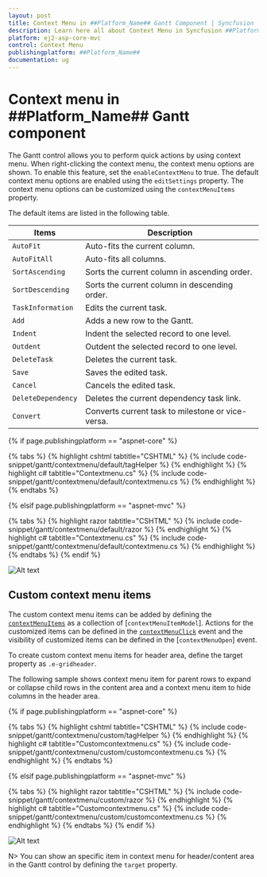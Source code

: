 ```yaml
---
layout: post
title: Context Menu in ##Platform_Name## Gantt Component | Syncfusion
description: Learn here all about Context Menu in Syncfusion ##Platform_Name## Gantt component of Syncfusion Essential JS 2 and more.
platform: ej2-asp-core-mvc
control: Context Menu
publishingplatform: ##Platform_Name##
documentation: ug
---
```



# Context menu in ##Platform_Name## Gantt component

The Gantt control allows you to perform quick actions by using context menu. When right-clicking the context menu, the context menu options are shown. To enable this feature, set the `enableContextMenu` to true. The default context menu options are enabled using the `editSettings` property. The context menu options can be customized using the `contextMenuItems` property.

The default items are listed in the following table.

|Items| Description|
|----|----|
|`AutoFit`|  Auto-fits the current column.|
|`AutoFitAll` | Auto-fits all columns.|
|`SortAscending` | Sorts the current column in ascending order.|
|`SortDescending` | Sorts the current column in descending order.|
|`TaskInformation`|  Edits the current task.|
|`Add` | Adds a new row to the Gantt.|
|`Indent` | Indent the selected record to one level.|
|`Outdent` | Outdent the selected record to one level.|
|`DeleteTask` | Deletes the current task.|
|`Save` | Saves the edited task.|
|`Cancel` | Cancels the edited task.|
|`DeleteDependency` | Deletes the current dependency task link.|
|`Convert` | Converts current task to milestone or vice-versa.|

{% if page.publishingplatform == "aspnet-core" %}

{% tabs %}
{% highlight cshtml tabtitle="CSHTML" %}
{% include code-snippet/gantt/contextmenu/default/tagHelper %}
{% endhighlight %}
{% highlight c# tabtitle="Contextmenu.cs" %}
{% include code-snippet/gantt/contextmenu/default/contextmenu.cs %}
{% endhighlight %}
{% endtabs %}

{% elsif page.publishingplatform == "aspnet-mvc" %}

{% tabs %}
{% highlight razor tabtitle="CSHTML" %}
{% include code-snippet/gantt/contextmenu/default/razor %}
{% endhighlight %}
{% highlight c# tabtitle="Contextmenu.cs" %}
{% include code-snippet/gantt/contextmenu/default/contextmenu.cs %}
{% endhighlight %}
{% endtabs %}
{% endif %}



![Alt text](images/contextmenu.PNG)

## Custom context menu items

The custom context menu items can be added by defining the [`contextMenuItems`](https://help.syncfusion.com/cr/aspnetcore-js2/Syncfusion.EJ2.Gantt.Gantt.html#Syncfusion_EJ2_Gantt_Gantt_ContextMenuItems) as a collection of [`contextMenuItemModel`]. Actions for the customized items can be defined in the [`contextMenuClick`](https://help.syncfusion.com/cr/aspnetcore-js2/Syncfusion.EJ2.Gantt.Gantt.html#Syncfusion_EJ2_Gantt_Gantt_ContextMenuClick) event and the visibility of customized items can be defined in the [`contextMenuOpen`] event.

To create custom context menu items for header area, define the target property as `.e-gridheader`.

The following sample shows context menu item for parent rows to expand or collapse child rows in the content area and a context menu item to hide columns in the header area.

{% if page.publishingplatform == "aspnet-core" %}

{% tabs %}
{% highlight cshtml tabtitle="CSHTML" %}
{% include code-snippet/gantt/contextmenu/custom/tagHelper %}
{% endhighlight %}
{% highlight c# tabtitle="Customcontextmenu.cs" %}
{% include code-snippet/gantt/contextmenu/custom/customcontextmenu.cs %}
{% endhighlight %}
{% endtabs %}

{% elsif page.publishingplatform == "aspnet-mvc" %}

{% tabs %}
{% highlight razor tabtitle="CSHTML" %}
{% include code-snippet/gantt/contextmenu/custom/razor %}
{% endhighlight %}
{% highlight c# tabtitle="Customcontextmenu.cs" %}
{% include code-snippet/gantt/contextmenu/custom/customcontextmenu.cs %}
{% endhighlight %}
{% endtabs %}
{% endif %}



![Alt text](images/customContextMenu.PNG)

N> You can show an specific item in context menu for header/content area in the Gantt control by defining the `target` property.